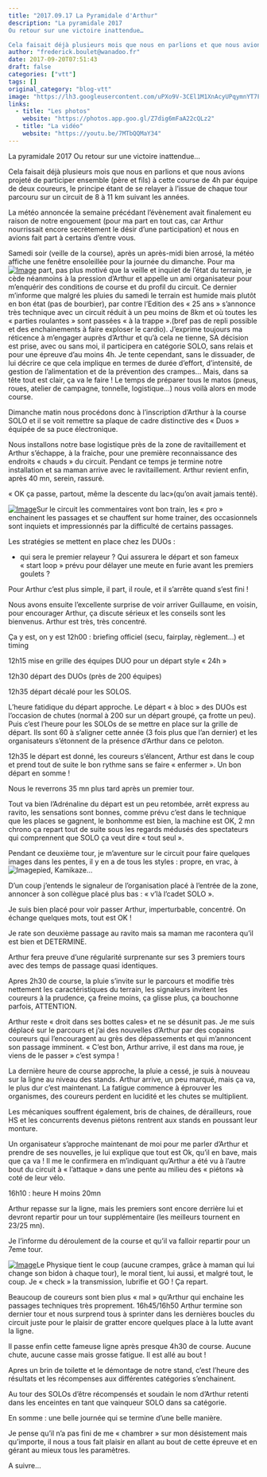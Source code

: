 ```yaml
---
title: "2017.09.17 La Pyramidale d'Arthur"
description: "La pyramidale 2017
Ou retour sur une victoire inattendue…

Cela faisait déjà plusieurs mois que nous en parlions et que nous avions projeté de participer ensemble (père et fils) à cette course de 4h par équipe de deux coureurs, le principe étant de se relayer à l’issue de chaque tour parcouru sur un circuit de 8 à 11 km suivant les années."
author: "frederick.boulet@wanadoo.fr"
date: 2017-09-20T07:51:43
draft: false
categories: ["vtt"]
tags: []
original_category: "blog-vtt"
image: "https://lh3.googleusercontent.com/uPXo9V-3CEl1M1XnAcyUPqymnYT7Fld9P7F3OKC9PnlnBcnX0BhNtJRskHhGhDeEzwimSw-2B14F_na9ZusgI8KoN-f60lltJTEJhU8m7zhgHAqUhfKHqYRaDe0xAIWEwZtszJqXerYY3bQq7K8EX0eA9sWZmy3Gs4DLQCLHUxDHmQoUyAuvl7uNleJEOKKEOybiGWPPegwJbWnIBuGacYxJ2YYyF3IOKP7LxC2FKb93M2ugk1gcgez34ywCDi2-zO0OQJ5cUI2TZxAZt25FN7826RvQ3h0BzYGg9rqF6ZAzvf8ru7qjS8HIu5MLdr-z_Z_KCYdWEPMC6rpLM9IUcw2OZSE3LpBA2GkQdp-uTDjMmR258TW9R2YdKfU_1Xqp9Ol6tdunaXYNIqVJ2konZ4PxMYvbGTpbS06cv-3vwJwr-T2N-8PRbNhZ_C5g87jnbYzRkLS8etIOoT55TZ9SZI6jWwOeUV9iP0-_p4eLzr_b0EzdV5rIa6qpXX9Gduyu0L1lIxwXd27g2SKdVgzGf4WVB7zZ8gzWSibf5DjhydYXkSKAtz5SjYnUYXtPktPs_eKVzInC6h-PwFJFj1eWKm8iqBOPmbDurYwjCZdTyaY=w960-h665-no"
links:
  - title: "Les photos"
    website: "https://photos.app.goo.gl/Z7dig6mFaA22cQLz2"
  - title: "La vidéo"
    website: "https://youtu.be/7MTbQQMaY34"
---
```


La pyramidale 2017
Ou retour sur une victoire inattendue…

Cela faisait déjà plusieurs mois que nous en parlions et que nous avions projeté de participer ensemble (père et fils) à cette course de 4h par équipe de deux coureurs, le principe étant de se relayer à l’issue de chaque tour parcouru sur un circuit de 8 à 11 km suivant les années.

<!--more-->

La météo annoncée la semaine précédant l’évènement avait finalement eu raison de notre engouement (pour ma part en tout cas, car Arthur nourrissait encore secrètement le désir d’une participation) et nous en avions fait part à certains d’entre vous.

Samedi soir (veille de la course), après un après-midi bien arrosé, la météo affiche une fenêtre ensoleillée pour la journée du dimanche. Pour ma[![Image](https://lh3.googleusercontent.com/_myRI036SUgg5MK4hLUwH3YRroxtITSuafrWrw0CWEPwLPQtz7Fl6ULsE1lw2OuJ7IIq4-tjpxr03O57DPRZ8o4cFau-fFDv0arV7xg_RLvxQdpxozjxDgysv9LM734nwGybDYMv9fpAjuX5I2Qw4vZiayvCVM5MbJqxeuw4yv8xYPDdOYmEJ2LSRUw1sqJaYv4Iwy_DPxNv8OuqrKbf-byYKaaRY16QS8dKbevl3glOn2hroiwYfgoxl2rKvzzbcSvRG5o9H7N9ZeSsuHRgdM1ajYBaePny1qUqGXMI1xTxucLgWdCWm_1SCbcIyAVPdlYpX8fJP8fXjWBYCL61gO32r1o-luFdmGpjqUq1RoDdwOgaNcKgPN9OQddx-scxiVo7yxRuMTHsjdKZ9AyxCgfTn0z_7UmmDVCazq1BZkd4FMlXZZ0RfMlf8N2da7_xMt8-yKCNgKyIzKvgbryYkiV_yJB54wQNN__DuGeFri5CgywfTAkALgSNs88cyig0of7xb3XTn_j1gJsGJNEEHDwQwaVUV1G2b2IBuJdfimqadtnWUb6HHvLgmRxxYVsgiKU_oCd8377qozsrNiuJrm-whliga6tlwgmAV5HBxXA=w960-h665-no)](https://lh3.googleusercontent.com/_myRI036SUgg5MK4hLUwH3YRroxtITSuafrWrw0CWEPwLPQtz7Fl6ULsE1lw2OuJ7IIq4-tjpxr03O57DPRZ8o4cFau-fFDv0arV7xg_RLvxQdpxozjxDgysv9LM734nwGybDYMv9fpAjuX5I2Qw4vZiayvCVM5MbJqxeuw4yv8xYPDdOYmEJ2LSRUw1sqJaYv4Iwy_DPxNv8OuqrKbf-byYKaaRY16QS8dKbevl3glOn2hroiwYfgoxl2rKvzzbcSvRG5o9H7N9ZeSsuHRgdM1ajYBaePny1qUqGXMI1xTxucLgWdCWm_1SCbcIyAVPdlYpX8fJP8fXjWBYCL61gO32r1o-luFdmGpjqUq1RoDdwOgaNcKgPN9OQddx-scxiVo7yxRuMTHsjdKZ9AyxCgfTn0z_7UmmDVCazq1BZkd4FMlXZZ0RfMlf8N2da7_xMt8-yKCNgKyIzKvgbryYkiV_yJB54wQNN__DuGeFri5CgywfTAkALgSNs88cyig0of7xb3XTn_j1gJsGJNEEHDwQwaVUV1G2b2IBuJdfimqadtnWUb6HHvLgmRxxYVsgiKU_oCd8377qozsrNiuJrm-whliga6tlwgmAV5HBxXA=w960-h665-no) part, pas plus motivé que la veille et inquiet de l’état du terrain, je cède néanmoins à la pression d’Arthur et appelle un ami organisateur pour m’enquérir des conditions de course et du profil du circuit. Ce dernier m’informe que malgré les pluies du samedi le terrain est humide mais plutôt en bon état (pas de bourbier), par contre l’Edition des «&nbsp;25 ans&nbsp;» s’annonce très technique avec un circuit réduit à un peu moins de 8km et où toutes les «&nbsp;parties roulantes&nbsp;» sont passées «&nbsp;à la trappe&nbsp;».(bref pas de repli possible et des enchainements à faire exploser le cardio). J’exprime toujours ma réticence à m’engager auprès d’Arthur et qu’à cela ne tienne, SA décision est prise, avec ou sans moi, il participera en catégorie SOLO, sans relais et pour une épreuve d’au moins 4h. 
Je tente cependant, sans le dissuader, de lui décrire ce que cela implique en termes de durée d’effort, d’intensité, de gestion de l’alimentation et de la prévention des crampes… Mais, dans sa tête tout est clair, ça va le faire&nbsp;!
Le temps de préparer tous le matos (pneus, roues, atelier de campagne, tonnelle, logistique…) nous voilà alors en mode course.

Dimanche matin nous procédons donc à l’inscription d’Arthur à la course SOLO et il se voit remettre sa plaque de cadre distinctive des «&nbsp;Duos&nbsp;» équipée de sa puce électronique.

Nous installons notre base logistique près de la zone de ravitaillement et Arthur s’échappe, à la fraiche, pour une première reconnaissance des endroits «&nbsp;chauds&nbsp;» du circuit. Pendant ce temps je termine notre installation et sa maman arrive avec le ravitaillement. Arthur revient enfin, après 40 mn, serein, rassuré.

«&nbsp;OK ça passe, partout, même la descente du lac»(qu’on avait jamais tenté).

[![Image](https://lh3.googleusercontent.com/vhBTgP6TLXZW-tAbq4cRoM_5Yp3IhkASSFfaO2_bs4oQyVQzASy2N4DsNNosRYXrilySI6nkZ36pOejIV5_eFG9F1BYi9rqNTQGtZBhTgB0_e7lUE7-wBX3hXaFOsmaHQDm1xrGw33fXkN3HMGoYK-ucHtUZluwD-Qg0P1iO1fRGp7gVl3biPf4u2_tL-LidZyEgl1SkJq81SHCzccdrhUU4H4p0S-39ZZfS_JvqQb7jdDypJpX22Rqir-YHqGmkcARl-AcSjy6r4c3UueOPEDrmKH_k3Eiyvd7H-bidG-EXXDVKfMmn0is1wg3085mkx5TR8vF5TodzfoCaNYRN24VPd_WnN-H2yNGyNGflUiOSVKi0B7-a7dYFyvhXFPz6cjS7qWcGgRHy19oo37g47ez-P_h0THLWtb7oKR0BuN9CblmxbNHrF2i6csoIShOicdR_Q-Yi3QX5YuIgKnqoVc3yQNtrAflMlfyOxgm_sHTjuZugCYe8vU9fETronuGvT83MsBK8rRYBZ4N4IBnKCJD73RMLQMv5_sbz1DVILreKo0C1xKXUUAXO5LuEpLjOFPjYmLf_zaVAyeToiJZd0alfM373MCKPf_j2tl6eFt8=w960-h665-no)](https://lh3.googleusercontent.com/vhBTgP6TLXZW-tAbq4cRoM_5Yp3IhkASSFfaO2_bs4oQyVQzASy2N4DsNNosRYXrilySI6nkZ36pOejIV5_eFG9F1BYi9rqNTQGtZBhTgB0_e7lUE7-wBX3hXaFOsmaHQDm1xrGw33fXkN3HMGoYK-ucHtUZluwD-Qg0P1iO1fRGp7gVl3biPf4u2_tL-LidZyEgl1SkJq81SHCzccdrhUU4H4p0S-39ZZfS_JvqQb7jdDypJpX22Rqir-YHqGmkcARl-AcSjy6r4c3UueOPEDrmKH_k3Eiyvd7H-bidG-EXXDVKfMmn0is1wg3085mkx5TR8vF5TodzfoCaNYRN24VPd_WnN-H2yNGyNGflUiOSVKi0B7-a7dYFyvhXFPz6cjS7qWcGgRHy19oo37g47ez-P_h0THLWtb7oKR0BuN9CblmxbNHrF2i6csoIShOicdR_Q-Yi3QX5YuIgKnqoVc3yQNtrAflMlfyOxgm_sHTjuZugCYe8vU9fETronuGvT83MsBK8rRYBZ4N4IBnKCJD73RMLQMv5_sbz1DVILreKo0C1xKXUUAXO5LuEpLjOFPjYmLf_zaVAyeToiJZd0alfM373MCKPf_j2tl6eFt8=w960-h665-no)Sur le circuit les commentaires vont bon train, les «&nbsp;pro&nbsp;» enchainent les passages et se chauffent sur home trainer, des occasionnels sont inquiets et impressionnés par la difficulté de certains passages.

Les stratégies se mettent en place&nbsp;chez les DUOs :

- qui sera le premier relayeur&nbsp;? Qui assurera le départ et son fameux «&nbsp;start loop&nbsp;» prévu pour délayer une meute en furie avant les premiers goulets&nbsp;?

Pour Arthur c’est plus simple, il part, il roule, et il s’arrête quand s’est fini&nbsp;!

Nous avons ensuite l’excellente surprise de voir arriver Guillaume, en voisin, pour encourager Arthur, ça discute sérieux et les conseils sont les bienvenus. Arthur est très, très concentré.

Ça y est, on y est 12h00&nbsp;: briefing officiel (secu, fairplay, règlement…) et timing

12h15 mise en grille des équipes DUO pour un départ style «&nbsp;24h&nbsp;»

12h30 départ des DUOs (près de 200 équipes)

12h35 départ décalé pour les SOLOS.

L’heure fatidique du départ approche. Le départ «&nbsp;à bloc&nbsp;» des DUOs est l’occasion de chutes (normal à 200 sur un départ groupé, ça frotte un peu). Puis c’est l’heure pour les SOLOs de se mettre en place sur la grille de départ. Ils sont 60 à s’aligner cette année (3 fois plus que l’an dernier) et les organisateurs s’étonnent de la présence d’Arthur dans ce peloton.

12h35 le départ est donné, les coureurs s’élancent, Arthur est dans le coup et prend tout de suite le bon rythme sans se faire «&nbsp;enfermer&nbsp;». Un bon départ en somme !

Nous le reverrons 35 mn plus tard après un premier tour.

Tout va bien l’Adrénaline du départ est un peu retombée, arrêt express au ravito, les sensations sont bonnes, comme prévu c’est dans le technique que les places se gagnent, le bonhomme est bien, la machine est OK, 2 mn chrono ça repart tout de suite sous les regards médusés des spectateurs qui comprennent que SOLO ça veut dire «&nbsp;tout seul&nbsp;».

Pendant ce deuxième tour, je m’aventure sur le circuit pour faire quelques images dans les pentes, il y en a de tous les styles&nbsp;: propre, en vrac, à ![Image](https://lh3.googleusercontent.com/YS47fyiT6CB-NKwdzjd6PA1Yvdt2sdtvRNooPk2tSzkbkx9XdWarDkyLIhIvX4mT6SoXpDQVxxk1o13TStqd38up4YrImHpOZ8FvmEHzAZ4uGZiMj1Xdw8zgjl7XvwW6XwGYzbrnu0G4RSUoJCbT3X8eXWP6kFzXVwFihgb4eXU2MSa37Yw8p9W7aL7zTUT952LHjdwdflxi9MRUOLvg7MA6DlEswYLvtjwOX3ms1bWkxSM1wfsecGWuZEdYnp2XRKdGOxFZS9CIkDOML-mcklWPtFIBSUTdGju_9ASseVCyNrIa_o5toAdapYixw3EmewmydsRxi9VoF_mg4Y4e2jQR9rkUGwm7d6aKvVc-NsT3Obqk1zY-F-INFSgLUq52Zy3xHexd7Bh9Ae1yPLjgl2csixNjsm9PPu5sOJOJy9CyOmRFR12hqEoWvfu2YRLVy9IImE_J_dCdC0eXUB1Ly2zTv2ffXSOtFgY9lhnPq88uwNssy3wgAnj_218x8wnis1gA5iS0aJYklBc-pFUx3Q45tWYf0IvBFAT-KWyjwVl1RYs8nVArLj7biti779g3z0lYDJjgx9XK07tr0oLkugSxgUqNXnVaCzwhW4fM-bY=w960-h665-no)pied, Kamikaze…

D’un coup j’entends le signaleur de l’organisation placé à l’entrée de la zone, annoncer à son collègue placé plus bas&nbsp;: «&nbsp;v’là l’cadet SOLO&nbsp;».

Je suis bien placé pour voir passer Arthur, imperturbable, concentré. On échange quelques mots, tout est OK&nbsp;!

Je rate son deuxième passage au ravito mais sa maman me racontera qu’il est bien et DETERMINE.

Arthur fera preuve d’une régularité surprenante sur ses 3 premiers tours avec des temps de passage quasi identiques.

Apres 2h30 de course, la pluie s’invite sur le parcours et modifie très nettement les caractéristiques du terrain, les signaleurs invitent les coureurs à la prudence, ça freine moins, ça glisse plus, ça bouchonne parfois, ATTENTION.

Arthur reste «&nbsp;droit dans ses bottes&nbsp;cales» et ne se désunit pas. Je me suis déplacé sur le parcours et j’ai des nouvelles d’Arthur par des copains coureurs qui l’encouragent au grès des dépassements et qui m’annoncent son passage imminent. «&nbsp;C’est bon, Arthur arrive, il est dans ma roue, je viens de le passer&nbsp;» c’est sympa&nbsp;!

La dernière heure de course approche, la pluie a cessé, je suis à nouveau sur la ligne au niveau des stands. Arthur arrive, un peu marqué, mais ça va, le plus dur c’est maintenant. La fatigue commence à éprouver les organismes, des coureurs perdent en lucidité et les chutes se multiplient.

Les mécaniques souffrent également, bris de chaines, de dérailleurs, roue HS et les concurrents devenus piétons rentrent aux stands en poussant leur monture.

Un organisateur s’approche maintenant de moi pour me parler d’Arthur et prendre de ses nouvelles, je lui explique que tout est Ok, qu’il en bave, mais que ça va&nbsp;! Il me le confirmera en m’indiquant qu’Arthur a été vu à l’autre bout du circuit à «&nbsp;l’attaque&nbsp;» dans une pente au milieu des «&nbsp;piétons&nbsp;»à coté de leur vélo.

16h10&nbsp;: heure H moins 20mn

Arthur repasse sur la ligne, mais les premiers sont encore derrière lui et devront repartir pour un tour supplémentaire (les meilleurs tournent en 23/25 mn).

Je l’informe du déroulement de la course et qu’il va falloir repartir pour un 7eme tour.

[![Image](https://lh3.googleusercontent.com/sxm3QLMqXwPmpvdSl9_pUUj5gWLgtWhiwj8vuVEc0epIgJhTcA2Uzs_nJxix8kOrAs-p-hdWPTMnQrSP3LDykWn8_-H8cTv0b_dQVDXqT9ecLkVpiy0RHN7UbFzwYm8Czo3CF-AaVsJVX7G2X8taZ7yC2tUaQq_dlOoJJuANEvK0DTJxM5dZjtNzz2H4uwM1W5CZIni_2LhNUfM1kkI5UXi73DsH4lYygUTDFCWXS34dTRtnpv92mrfepGumTcLbrVP4cjCyQX6du_TvzlWjlQHUo4ykEZ0oLzHv0kSNTwXt1yA9oXNtLdYgN4IVU1C0cR5rmo1GK5quWs8yIRkkwtcyXGm0SdflHomF0oAVnKPC7-rHbLx7sOjLf-t4c6I1wlEzw0_g0ugyw5tAn9nDfflkDEz9b40oem-fSxoLGPv2HIOnQgij-KVetyxrKpz0WCKJp9SSpLx1wFHY7uPbgM86yaB8P1mL3ymD-oDQnqMSxxgzYmRunH5OBU2D9whh516GmNLyuRBOt-wdbPKMMRgP2hRNmTgVieGWefNQXYjr-h0sag-qE3RjY4FGicKkHS4JuKCYhulYQy0684b1vpV0_sGd-LOUjuPwAa5wPwc=w960-h665-no)](https://lh3.googleusercontent.com/sxm3QLMqXwPmpvdSl9_pUUj5gWLgtWhiwj8vuVEc0epIgJhTcA2Uzs_nJxix8kOrAs-p-hdWPTMnQrSP3LDykWn8_-H8cTv0b_dQVDXqT9ecLkVpiy0RHN7UbFzwYm8Czo3CF-AaVsJVX7G2X8taZ7yC2tUaQq_dlOoJJuANEvK0DTJxM5dZjtNzz2H4uwM1W5CZIni_2LhNUfM1kkI5UXi73DsH4lYygUTDFCWXS34dTRtnpv92mrfepGumTcLbrVP4cjCyQX6du_TvzlWjlQHUo4ykEZ0oLzHv0kSNTwXt1yA9oXNtLdYgN4IVU1C0cR5rmo1GK5quWs8yIRkkwtcyXGm0SdflHomF0oAVnKPC7-rHbLx7sOjLf-t4c6I1wlEzw0_g0ugyw5tAn9nDfflkDEz9b40oem-fSxoLGPv2HIOnQgij-KVetyxrKpz0WCKJp9SSpLx1wFHY7uPbgM86yaB8P1mL3ymD-oDQnqMSxxgzYmRunH5OBU2D9whh516GmNLyuRBOt-wdbPKMMRgP2hRNmTgVieGWefNQXYjr-h0sag-qE3RjY4FGicKkHS4JuKCYhulYQy0684b1vpV0_sGd-LOUjuPwAa5wPwc=w960-h665-no)Le Physique tient le coup (aucune crampes, grâce à maman qui lui change son bidon à chaque tour), le moral tient, lui aussi, et malgré tout, le coup. Je «&nbsp;check&nbsp;» la transmission, lubrifie et GO&nbsp;! Ça repart.

Beaucoup de coureurs sont bien plus «&nbsp;mal&nbsp;» qu’Arthur qui enchaine les passages techniques très proprement. 16h45/16h50 Arthur termine son dernier tour et nous surprend tous à sprinter dans les dernières boucles du circuit juste pour le plaisir de gratter encore quelques place à la lutte avant la ligne.

Il passe enfin cette fameuse ligne après presque 4h30 de course. Aucune chute, aucune casse mais grosse fatigue. Il est allé au bout&nbsp;!

Apres un brin de toilette et le démontage de notre stand, c’est l’heure des résultats et les récompenses aux différentes catégories s’enchainent.

Au tour des SOLOs d’être récompensés et soudain le nom d’Arthur retenti dans les enceintes en tant que vainqueur SOLO dans sa catégorie.

En somme&nbsp;: une belle journée qui se termine d’une belle manière.

Je pense qu’il n’a pas fini de me «&nbsp;chambrer&nbsp;»&nbsp;sur mon désistement mais qu’importe, il nous a tous fait plaisir en allant au bout de cette épreuve et en gérant au mieux tous les paramètres.

A suivre…

&nbsp;

&nbsp;

&nbsp;

&nbsp;